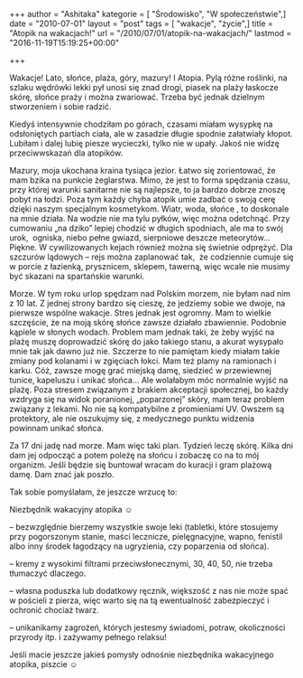 +++
author = "Ashitaka"
kategorie = [ "Środowisko", "W społeczeństwie",]
date = "2010-07-01"
layout = "post"
tags = [ "wakacje", "życie",]
title = "Atopik na wakacjach!"
url = "/2010/07/01/atopik-na-wakacjach/"
lastmod = "2016-11-19T15:19:25+00:00"

+++

Wakacje! Lato, słońce, plaża, góry, mazury! I Atopia. Pylą różne roślinki, na szlaku wędrówki lekki pył unosi się znad drogi, piasek na plaży łaskocze skórę, słońce praży i można zwariować. Trzeba być jednak dzielnym stworzeniem i sobie radzić.

Kiedyś intensywnie chodziłam po górach, czasami miałam wysypkę na odsłoniętych partiach ciała, ale w zasadzie długie spodnie załatwiały kłopot. Lubiłam i dalej lubię piesze wycieczki, tylko nie w upały. Jakoś nie widzę przeciwwskazań dla atopików.

<!--more-->Mazury, moja ukochana kraina tysiąca jezior. Łatwo się zorientować, że mam bzika na punkcie żeglarstwa. Mimo, że jest to forma spędzania czasu, przy której warunki sanitarne nie są najlepsze, to ja bardzo dobrze znoszę pobyt na łodzi. Poza tym każdy chyba atopik umie zadbać o swoją cerę dzięki naszym specjalnym kosmetykom. Wiatr, woda, słońce , to doskonale na mnie działa. Na wodzie nie ma tylu pyłków, więc można odetchnąć. Przy cumowaniu „na dziko” lepiej chodzić w długich spodniach, ale ma to swój urok,  ogniska, niebo pełne gwiazd, sierpniowe deszcze meteorytów… Piękne. W cywilizowanych kejach również można się świetnie odprężyć. Dla szczurów lądowych – rejs można zaplanować tak,  że codziennie cumuje się w porcie z łazienką, prysznicem, sklepem, tawerną, więc wcale nie musimy być skazani na spartańskie warunki.

Morze. W tym roku urlop spędzam nad Polskim morzem, nie byłam nad nim z 10 lat. Z jednej strony bardzo się cieszę, że jedziemy sobie we dwoje, na pierwsze wspólne wakacje. Stres jednak jest ogromny. Mam to wielkie szczęście, że na moją skórę słońce zawsze działało zbawiennie. Podobnie kąpiele w słonych wodach. Problem mam jednak taki, że żeby wyjść na plażę muszę doprowadzić skórę do jako takiego stanu, a akurat wysypało mnie tak jak dawno już nie. Szczerze to nie pamiętam kiedy miałam takie zmiany pod kolanami i w zgięciach łokci. Mam też plamy na ramionach i karku. Cóż, zawsze mogę grać miejską damę, siedzieć w przewiewnej tunice, kapeluszu i unikać słońca… Ale wolałabym móc normalnie wyjść na plażę. Poza stresem związanym z brakiem akceptacji społecznej, bo każdy wzdryga się na widok poranionej, „poparzonej” skóry, mam teraz problem związany z lekami. No nie są kompatybilne z promieniami UV. Owszem są protektory, ale nie oszukujmy się, z medycznego punktu widzenia powinnam unikać słońca.

Za 17 dni jadę nad morze. Mam więc taki plan. Tydzień leczę skórę. Kilka dni dam jej odpocząć a potem poleżę na słońcu i zobaczę co na to mój organizm. Jeśli będzie się buntował wracam do kuracji i gram plażową damę. Dam znać jak poszło.

Tak sobie pomyślałam, że jeszcze wrzucę to:

Niezbędnik wakacyjny atopika ☺️

&#8211; bezwzględnie bierzemy wszystkie swoje leki (tabletki, które stosujemy przy pogorszonym stanie, maści lecznicze, pielęgnacyjne, wapno, fenistil albo inny środek łagodzący na ugryzienia, czy poparzenia od słońca).

&#8211; kremy z wysokimi filtrami przeciwsłonecznymi, 30, 40, 50, nie trzeba tłumaczyć dlaczego.

&#8211; własna poduszka lub dodatkowy ręcznik, większość z nas nie może spać w pościeli z pierza, więc warto się na tą ewentualność zabezpieczyć i ochronić chociaż twarz.

&#8211; unikanikamy zagrożeń, których jestesmy świadomi, potraw, okoliczności przyrody itp. i zażywamy pełnego relaksu!

Jeśli macie jeszcze jakieś pomysły odnośnie niezbędnika wakacyjnego atopika, piszcie ☺️
